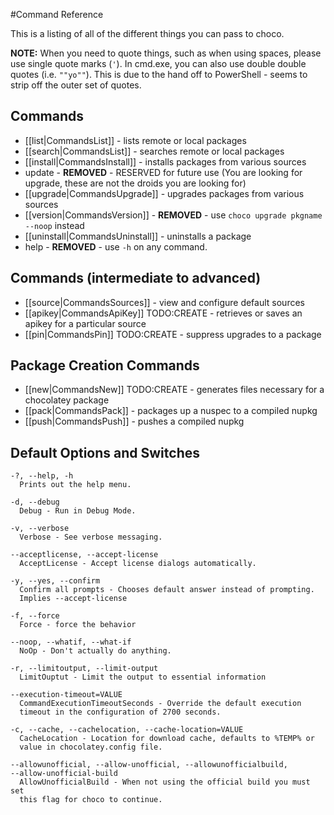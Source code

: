 #Command Reference

This is a listing of all of the different things you can pass to choco.

**NOTE:** When you need to quote things, such as when using spaces, please use single quote marks (`'`). In cmd.exe, you can also use double double quotes (i.e. `""yo""`). This is due to the hand off to PowerShell - seems to strip off the outer set of quotes.

## Commands

 * [[list|CommandsList]] - lists remote or local packages
 * [[search|CommandsList]] - searches remote or local packages
 * [[install|CommandsInstall]] - installs packages from various sources
 * update - **REMOVED** - RESERVED for future use (You are looking for upgrade, these are not the droids you are looking for)
 * [[upgrade|CommandsUpgrade]] - upgrades packages from various sources
 * [[version|CommandsVersion]] - **REMOVED** - use `choco upgrade pkgname --noop` instead
 * [[uninstall|CommandsUninstall]] - uninstalls a package
 * help - **REMOVED** - use `-h` on any command.

## Commands (intermediate to advanced)
 * [[source|CommandsSources]] - view and configure default sources
 * [[apikey|CommandsApiKey]] TODO:CREATE - retrieves or saves an apikey for a particular source
 * [[pin|CommandsPin]]  TODO:CREATE - suppress upgrades to a package

## Package Creation Commands
 * [[new|CommandsNew]] TODO:CREATE - generates files necessary for a chocolatey package
 * [[pack|CommandsPack]] - packages up a nuspec to a compiled nupkg
 * [[push|CommandsPush]] - pushes a compiled nupkg


## Default Options and Switches

```
-?, --help, -h
  Prints out the help menu.

-d, --debug
  Debug - Run in Debug Mode.

-v, --verbose
  Verbose - See verbose messaging.

--acceptlicense, --accept-license
  AcceptLicense - Accept license dialogs automatically.

-y, --yes, --confirm
  Confirm all prompts - Chooses default answer instead of prompting.
  Implies --accept-license

-f, --force
  Force - force the behavior

--noop, --whatif, --what-if
  NoOp - Don't actually do anything.

-r, --limitoutput, --limit-output
  LimitOuptut - Limit the output to essential information

--execution-timeout=VALUE
  CommandExecutionTimeoutSeconds - Override the default execution
  timeout in the configuration of 2700 seconds.

-c, --cache, --cachelocation, --cache-location=VALUE
  CacheLocation - Location for download cache, defaults to %TEMP% or
  value in chocolatey.config file.

--allowunofficial, --allow-unofficial, --allowunofficialbuild,
--allow-unofficial-build
  AllowUnofficialBuild - When not using the official build you must set
  this flag for choco to continue.
```
